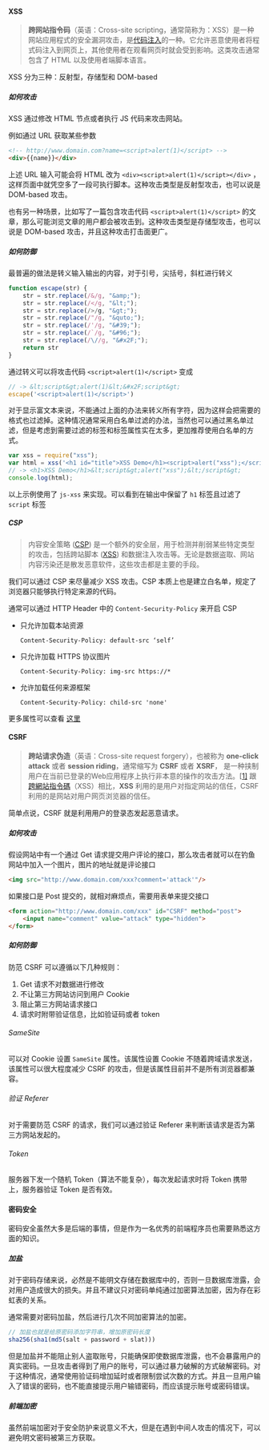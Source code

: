 #### XSS

> **跨网站指令码**（英语：Cross-site scripting，通常简称为：XSS）是一种网站应用程式的安全漏洞攻击，是[代码注入](https://www.wikiwand.com/zh-hans/%E4%BB%A3%E7%A2%BC%E6%B3%A8%E5%85%A5)的一种。它允许恶意使用者将程式码注入到网页上，其他使用者在观看网页时就会受到影响。这类攻击通常包含了 HTML 以及使用者端脚本语言。

XSS 分为三种：反射型，存储型和 DOM-based

##### 如何攻击

XSS 通过修改 HTML 节点或者执行 JS 代码来攻击网站。

例如通过 URL 获取某些参数

```html
<!-- http://www.domain.com?name=<script>alert(1)</script> -->
<div>{{name}}</div>                                                  
```

上述 URL 输入可能会将 HTML 改为 `<div><script>alert(1)</script></div>` ，这样页面中就凭空多了一段可执行脚本。这种攻击类型是反射型攻击，也可以说是 DOM-based 攻击。

也有另一种场景，比如写了一篇包含攻击代码 `<script>alert(1)</script>` 的文章，那么可能浏览文章的用户都会被攻击到。这种攻击类型是存储型攻击，也可以说是 DOM-based 攻击，并且这种攻击打击面更广。

##### 如何防御

最普遍的做法是转义输入输出的内容，对于引号，尖括号，斜杠进行转义

```js
function escape(str) {
	str = str.replace(/&/g, "&amp;");
	str = str.replace(/</g, "&lt;");
	str = str.replace(/>/g, "&gt;");
	str = str.replace(/"/g, "&quto;");
	str = str.replace(/'/g, "&#39;");
	str = str.replace(/`/g, "&#96;");
    str = str.replace(/\//g, "&#x2F;");
    return str
}
```

通过转义可以将攻击代码 `<script>alert(1)</script>` 变成

```js
// -> &lt;script&gt;alert(1)&lt;&#x2F;script&gt;
escape('<script>alert(1)</script>')
```

对于显示富文本来说，不能通过上面的办法来转义所有字符，因为这样会把需要的格式也过滤掉。这种情况通常采用白名单过滤的办法，当然也可以通过黑名单过滤，但是考虑到需要过滤的标签和标签属性实在太多，更加推荐使用白名单的方式。

```js
var xss = require("xss");
var html = xss('<h1 id="title">XSS Demo</h1><script>alert("xss");</script>');
// -> <h1>XSS Demo</h1>&lt;script&gt;alert("xss");&lt;/script&gt;
console.log(html);
```

以上示例使用了 `js-xss` 来实现。可以看到在输出中保留了 `h1` 标签且过滤了 `script` 标签

##### CSP

> 内容安全策略   ([CSP](https://developer.mozilla.org/en-US/docs/Glossary/CSP)) 是一个额外的安全层，用于检测并削弱某些特定类型的攻击，包括跨站脚本 ([XSS](https://developer.mozilla.org/en-US/docs/Glossary/XSS)) 和数据注入攻击等。无论是数据盗取、网站内容污染还是散发恶意软件，这些攻击都是主要的手段。

我们可以通过 CSP 来尽量减少 XSS 攻击。CSP 本质上也是建立白名单，规定了浏览器只能够执行特定来源的代码。

通常可以通过 HTTP Header 中的 `Content-Security-Policy` 来开启 CSP

- 只允许加载本站资源

  ```http
  Content-Security-Policy: default-src ‘self’
  ```

- 只允许加载 HTTPS 协议图片

  ```http
  Content-Security-Policy: img-src https://*
  ```

- 允许加载任何来源框架

  ```http
  Content-Security-Policy: child-src 'none'
  ```

更多属性可以查看 [这里](https://content-security-policy.com/)

#### CSRF

> **跨站请求伪造**（英语：Cross-site request forgery），也被称为 **one-click attack** 或者 **session riding**，通常缩写为 **CSRF** 或者 **XSRF**， 是一种挟制用户在当前已登录的Web应用程序上执行非本意的操作的攻击方法。[[1\]](https://www.wikiwand.com/zh/%E8%B7%A8%E7%AB%99%E8%AF%B7%E6%B1%82%E4%BC%AA%E9%80%A0#citenoteRistic1) 跟[跨網站指令碼](https://www.wikiwand.com/zh/%E8%B7%A8%E7%B6%B2%E7%AB%99%E6%8C%87%E4%BB%A4%E7%A2%BC)（XSS）相比，**XSS** 利用的是用户对指定网站的信任，CSRF 利用的是网站对用户网页浏览器的信任。

简单点说，CSRF 就是利用用户的登录态发起恶意请求。

##### 如何攻击

假设网站中有一个通过 Get 请求提交用户评论的接口，那么攻击者就可以在钓鱼网站中加入一个图片，图片的地址就是评论接口

```html
<img src="http://www.domain.com/xxx?comment='attack'"/>
```

 如果接口是 Post 提交的，就相对麻烦点，需要用表单来提交接口

```html
<form action="http://www.domain.com/xxx" id="CSRF" method="post">
    <input name="comment" value="attack" type="hidden">
</form>
```

##### 如何防御

防范 CSRF 可以遵循以下几种规则：

1. Get 请求不对数据进行修改
2. 不让第三方网站访问到用户 Cookie
3. 阻止第三方网站请求接口
4. 请求时附带验证信息，比如验证码或者 token

###### SameSite

可以对 Cookie 设置 `SameSite` 属性。该属性设置 Cookie 不随着跨域请求发送，该属性可以很大程度减少 CSRF 的攻击，但是该属性目前并不是所有浏览器都兼容。

###### 验证 Referer

对于需要防范 CSRF 的请求，我们可以通过验证 Referer 来判断该请求是否为第三方网站发起的。

###### Token

服务器下发一个随机 Token（算法不能复杂），每次发起请求时将 Token 携带上，服务器验证 Token 是否有效。

#### 密码安全

密码安全虽然大多是后端的事情，但是作为一名优秀的前端程序员也需要熟悉这方面的知识。

##### 加盐

对于密码存储来说，必然是不能明文存储在数据库中的，否则一旦数据库泄露，会对用户造成很大的损失。并且不建议只对密码单纯通过加密算法加密，因为存在彩虹表的关系。

通常需要对密码加盐，然后进行几次不同加密算法的加密。

```js
// 加盐也就是给原密码添加字符串，增加原密码长度
sha256(sha1(md5(salt + password + slat)))
```

但是加盐并不能阻止别人盗取账号，只能确保即使数据库泄露，也不会暴露用户的真实密码。一旦攻击者得到了用户的账号，可以通过暴力破解的方式破解密码。对于这种情况，通常使用验证码增加延时或者限制尝试次数的方式。并且一旦用户输入了错误的密码，也不能直接提示用户输错密码，而应该提示账号或密码错误。

##### 前端加密

虽然前端加密对于安全防护来说意义不大，但是在遇到中间人攻击的情况下，可以避免明文密码被第三方获取。